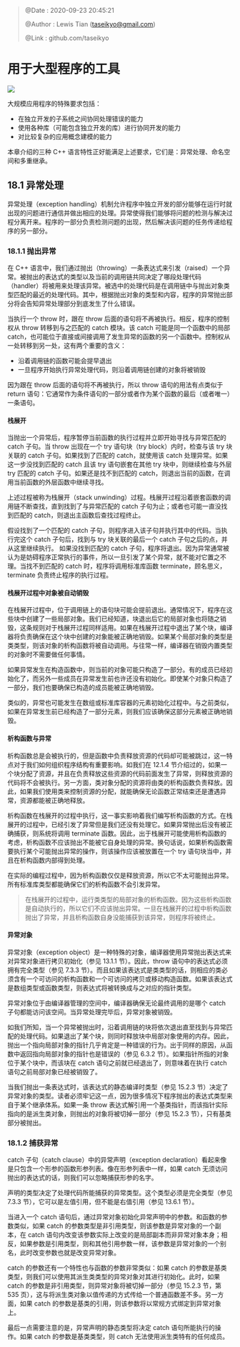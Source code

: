 > @Date    : 2020-09-23 20:45:21
>
> @Author  : Lewis Tian (taseikyo@gmail.com)
>
> @Link    : github.com/taseikyo

# 用于大型程序的工具

![](../../../images/toc)

大规模应用程序的特殊要求包括：

- 在独立开发的子系统之间协同处理错误的能力
- 使用各种库（可能包含独立开发的库）进行协同开发的能力
- 对比较复杂的应用概念建模的能力

本章介绍的三种 C++ 语言特性正好能满足上述要求，它们是：异常处理、命名空间和多重继承。

## 18.1 异常处理

异常处理（exception handling）机制允许程序中独立开发的部分能够在运行时就出现的问题进行通信并做出相应的处理。异常使得我们能够将问题的检测与解决过程分离开来。程序的一部分负责检测问题的出现，然后解决该问题的任务传递给程序的另一部分。

### 18.1.1 抛出异常

在 C++ 语言中，我们通过抛出（throwing）一条表达式来引发（raised）一个异常。被抛出的表达式的类型以及当前的调用链共同决定了哪段处理代码（handler）将被用来处理该异常。被选中的处理代码是在调用链中与抛出对象类型匹配的最近的处理代码。其中，根据抛出对象的类型和内容，程序的异常抛出部分将会告知异常处理部分到底发生了什么错误。

当执行一个 throw 时，跟在 throw 后面的语句将不再被执行。相反，程序的控制权从 throw 转移到与之匹配的 catch 模块。该 catch 可能是同一个函数中的局部 catch，也可能位于直接或间接调用了发生异常的函数的另一个函数中。控制权从一处转移到另一处，这有两个重要的含义：

- 沿着调用链的函数可能会提早退出
- 一旦程序开始执行异常处理代码，则沿着调用链创建的对象将被销毁

因为跟在 throw 后面的语句将不再被执行，所以 throw 语句的用法有点类似于 return 语句：它通常作为条件语句的一部分或者作为某个函数的最后（或者唯一）一条语句。

#### 栈展开

当抛出一个异常后，程序暂停当前函数的执行过程并立即开始寻找与异常匹配的 catch 子句。当 throw 出现在一个 try 语句块（try block）内时，检查与该 try 块关联的 catch 子句。如果找到了匹配的 catch，就使用该 catch 处理异常。如果这一步没找到匹配的 catch 且该 try 语句嵌套在其他 try 块中，则继续检查与外层 try 匹配的 catch 子句。如果还是找不到匹配的 catch，则退出当前的函数，在调用当前函数的外层函数中继续寻找。

上述过程被称为栈展开（stack unwinding）过程。栈展开过程沿着嵌套函数的调用链不断查找，直到找到了与异常匹配的 catch 子句为止；或者也可能一直没找到匹配的 catch，则退出主函数后查找过程终止。

假设找到了一个匹配的 catch 子句，则程序进入该子句并执行其中的代码。当执行完这个 catch 子句后，找到与 try 块关联的最后一个 catch 子句之后的点，并从这里继续执行。
如果没找到匹配的 catch 子句，程序将退出。因为异常通常被认为是妨碍程序正常执行的事件，所以一旦引发了某个异常，就不能对它置之不理。当找不到匹配的 catch 时，程序将调用标准库函数 terminate，顾名思义，terminate 负责终止程序的执行过程。

#### 栈展开过程中对象被自动销毁

在栈展开过程中，位于调用链上的语句块可能会提前退出。通常情况下，程序在这些块中创建了一些局部对象。我们已经知道，块退出后它的局部对象也将随之销毁，这条规则对于栈展开过程同样适用。如果在栈展开过程中退出了某个块，编译器将负责确保在这个块中创建的对象能被正确地销毁。如果某个局部对象的类型是类类型，则该对象的析构函数将被自动调用。与往常一样，编译器在销毁内置类型的对象时不需要做任何事情。

如果异常发生在构造函数中，则当前的对象可能只构造了一部分。有的成员已经初始化了，而另外一些成员在异常发生前也许还没有初始化。即使某个对象只构造了一部分，我们也要确保已构造的成员能被正确地销毁。

类似的，异常也可能发生在数组或标准库容器的元素初始化过程中。与之前类似，如果在异常发生前已经构造了一部分元素，则我们应该确保这部分元素被正确地销毁。

#### 析构函数与异常

析构函数总是会被执行的，但是函数中负责释放资源的代码却可能被跳过，这一特点对于我们如何组织程序结构有重要影响。如我们在 12.1.4 节介绍过的，如果一个块分配了资源，并且在负责释放这些资源的代码前面发生了异常，则释放资源的代码将不会被执行。另一方面，类对象分配的资源将由类的析构函数负责释放。因此，如果我们使用类来控制资源的分配，就能确保无论函数正常结束还是遭遇异常，资源都能被正确地释放。

析构函数在栈展开的过程中执行，这一事实影响着我们编写析构函数的方式。在栈展开的过程中，已经引发了异常但是我们还没有处理它。如果异常抛出后没有被正确捕获，则系统将调用 terminate 函数。因此，出于栈展开可能使用析构函数的考虑，析构函数不应该抛出不能被它自身处理的异常。换句话说，如果析构函数需要执行某个可能抛出异常的操作，则该操作应该被放置在一个 try 语句块当中，并且在析构函数内部得到处理。

在实际的编程过程中，因为析构函数仅仅是释放资源，所以它不太可能抛出异常。所有标准库类型都能确保它们的析构函数不会引发异常。

> 在栈展开的过程中，运行类类型的局部对象的析构函数。因为这些析构函数是自动执行的，所以它们不应该抛出异常。一旦在栈展开的过程中析构函数抛出了异常，并且析构函数自身没能捕获到该异常，则程序将被终止。

#### 异常对象

异常对象（exception object）是一种特殊的对象，编译器使用异常抛出表达式来对异常对象进行拷贝初始化（参见 13.1.1 节）。因此，throw 语句中的表达式必须拥有完全类型（参见 7.3.3 节）。而且如果该表达式是类类型的话，则相应的类必须含有一个可访问的析构函数和一个可访问的拷贝或移动构造函数。如果该表达式是数组类型或函数类型，则表达式将被转换成与之对应的指针类型。

异常对象位于由编译器管理的空间中，编译器确保无论最终调用的是哪个 catch 子句都能访问该空间。当异常处理完毕后，异常对象被销毁。

如我们所知，当一个异常被抛出时，沿着调用链的块将依次退出直至找到与异常匹配的处理代码。如果退出了某个块，则同时释放块中局部对象使用的内存。因此，抛出一个指向局部对象的指针几乎肯定是一种错误的行为。出于同样的原因，从函数中返回指向局部对象的指针也是错误的（参见 6.3.2 节）。如果指针所指的对象位于某个块中，而该块在 catch 语句之前就已经退出了，则意味着在执行 catch 语句之前局部对象已经被销毁了。

当我们抛出一条表达式时，该表达式的静态编译时类型（参见 15.2.3 节）决定了异常对象的类型。读者必须牢记这一点，因为很多情况下程序抛出的表达式类型来自于某个继承体系。如果一条 throw 表达式解引用一个基类指针，而该指针实际指向的是派生类对象，则抛出的对象将被切掉一部分（参见 15.2.3 节），只有基类部分被抛出。

### 18.1.2 捕获异常

catch 子句（catch clause）中的异常声明（exception declaration）看起来像是只包含一个形参的函数形参列表。像在形参列表中一样，如果 catch 无须访问抛出的表达式的话，则我们可以忽略捕获形参的名字。

声明的类型决定了处理代码所能捕获的异常类型。这个类型必须是完全类型（参见 7.3.3 节），它可以是左值引用，但不能是右值引用（参见 13.6.1 节）。

当进入一个 catch 语句后，通过异常对象初始化异常声明中的参数。和函数的参数类似，如果 catch 的参数类型是非引用类型，则该参数是异常对象的一个副本，在 catch 语句内改变该参数实际上改变的是局部副本而非异常对象本身；相反，如果参数是引用类型，则和其他引用参数一样，该参数是异常对象的一个别名，此时改变参数也就是改变异常对象。

catch 的参数还有一个特性也与函数的参数非常类似：如果 catch 的参数是基类类型，则我们可以使用其派生类类型的异常对象对其进行初始化。此时，如果 catch 的参数是非引用类型，则异常对象将被切掉一部分（参见 15.2.3 节，第 535 页），这与将派生类对象以值传递的方式传给一个普通函数差不多。另一方面，如果 catch 的参数是基类的引用，则该参数将以常规方式绑定到异常对象上。

最后一点需要注意的是，异常声明的静态类型将决定 catch 语句所能执行的操作。如果 catch 的参数是基类类型，则 catch 无法使用派生类特有的任何成员。
